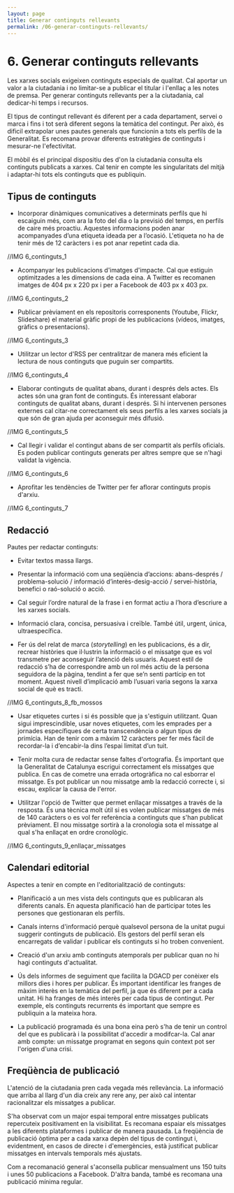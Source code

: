 ```yaml
---
layout: page
title: Generar continguts rellevants
permalink: /06-generar-continguts-rellevants/
---
```

# 6. Generar continguts rellevants

Les xarxes socials exigeixen continguts especials de qualitat. Cal aportar un valor a la ciutadania i no limitar-se a publicar el titular i l'enllaç a les notes de premsa. Per generar continguts rellevants per a la ciutadania, cal dedicar-hi temps i recursos.

El tipus de contingut rellevant és diferent per a cada departament, servei o marca i fins i tot serà diferent segons la temàtica del contingut. Per això, és dificil extrapolar unes pautes generals que funcionin a tots els perfils de la Generalitat. Es recomana provar diferents estratègies de continguts i mesurar-ne l'efectivitat.

El mòbil és el principal dispositiu des d'on la ciutadania consulta els continguts publicats a xarxes. Cal tenir en compte les singularitats del mitjà i adaptar-hi tots els continguts que es publiquin.

## Tipus de continguts

- Incorporar dinàmiques comunicatives a determinats perfils que hi escaiguin més, com ara la foto del dia o la previsió del temps, en perfils de caire més proactiu. Aquestes informacions poden anar acompanyades d’una etiqueta ideada per a l’ocasió. L'etiqueta no ha de tenir més de 12 caràcters i es pot anar repetint cada dia.

//IMG 6_continguts_1


- Acompanyar les publicacions d'imatges d'impacte. Cal que estiguin optimitzades a les dimensions de cada eina. A Twitter es recomanen imatges de 404 px x 220 px i per a Facebook de 403 px x 403 px.

//IMG 6_continguts_2

- Publicar prèviament en els repositoris corresponents (Youtube, Flickr, Slideshare) el material gràfic propi de les publicacions (vídeos, imatges, gràfics o presentacions).

//IMG 6_continguts_3

- Utilitzar un lector d'RSS per centralitzar de manera més eficient la lectura de nous continguts que puguin ser compartits.

//IMG 6_continguts_4

- Elaborar continguts de qualitat abans, durant i després dels actes. Els actes són una gran font de continguts. És interessant elaborar continguts de qualitat abans, durant i després. Si hi intervenen persones externes cal citar-ne correctament els seus perfils a les xarxes socials ja que són de gran ajuda per aconseguir més difusió.

//IMG 6_continguts_5

- Cal llegir i validar el contingut abans de ser compartit als perfils oficials. Es poden publicar continguts generats per altres sempre que se n'hagi validat la vigència.

//IMG 6_continguts_6

- Aprofitar les tendències de Twitter per fer aflorar continguts propis d'arxiu.

//IMG 6_continguts_7

## Redacció

Pautes per redactar continguts:

- Evitar textos massa llargs.

- Presentar la informació com una seqüència d’accions: abans-després / problema-solució / informació d’interès-desig-acció / servei-història, benefici o raó-solució o acció.

- Cal seguir l’ordre natural de la frase i en format actiu a l’hora d’escriure a les xarxes socials.

- Informació clara, concisa, persuasiva i creïble. També útil, urgent, única, ultraespecífica.

- Fer ús del relat de marca (*storytelling*) en les publicacions, és a dir, recrear històries que il·lustrin la informació o el missatge que es vol transmetre per aconseguir l’atenció dels usuaris. Aquest estil de redacció s’ha de correspondre amb un rol més actiu de la persona seguidora de la pàgina, tendint a fer que se’n senti partícip en tot moment. Aquest nivell d’implicació amb l’usuari varia segons la xarxa social de què es tracti.

//IMG 6_continguts_8_fb_mossos

- Usar etiquetes curtes i si és possible que ja s'estiguin utilitzant. Quan sigui imprescindible, usar noves etiquetes, com les emprades per a jornades específiques de certa transcendència o algun tipus de primícia. Han de tenir com a màxim 12 caràcters per fer més fàcil de recordar-la i d’encabir-la dins l’espai limitat d’un tuit.

- Tenir molta cura de redactar sense faltes d'ortografia. És important que la Generalitat de Catalunya escrigui correctament els missatges que publica. En cas de cometre una errada ortogràfica no cal esborrar el missatge. Es pot publicar un nou missatge amb la redacció correcte i, si escau, explicar la causa de l'error.

- Utilitzar l'opció de Twitter que permet enllaçar missatges a través de la resposta. És una tècnica molt útil si es volen publicar missatges de més de 140 caràcters o es vol fer referència a continguts que s'han publicat prèviament. El nou missatge sortirà a la cronologia sota el missatge al qual s'ha enllaçat en ordre cronològic.

//IMG 6_continguts_9_enllaçar_missatges

## Calendari editorial

Aspectes a tenir en compte en l'editorialització de continguts:

- Planificació a un mes vista dels continguts que es publicaran als diferents canals. En aquesta planificació han de participar totes les persones que gestionaran els perfils.

- Canals interns d'informació perquè qualsevol persona de la unitat pugui suggerir continguts de publicació. Els gestors del perfil seran els encarregats de validar i publicar els continguts si ho troben convenient.

- Creació d'un arxiu amb continguts atemporals per publicar quan no hi hagi continguts d'actualitat.

- Ús dels informes de seguiment que facilita la DGACD per conèixer els millors dies i hores per publicar. És important identificar les franges de màxim interès en la temàtica del perfil, ja que és diferent per a cada unitat. Hi ha franges de més interès per cada tipus de contingut. Per exemple, els continguts recurrents és important que sempre es publiquin a la mateixa hora.

- La publicació programada és una bona eina però s'ha de tenir un control del que es publicarà i la possibilitat d'accedir a modifcar-la. Cal anar amb compte: un missatge programat en segons quin context pot ser l'origen d'una crisi.

## Freqüència de publicació

L'atenció de la ciutadania pren cada vegada més rellevància. La informació que arriba al llarg d'un dia creix any rere any, per això cal intentar racionalitzar els missatges a publicar.

S'ha observat com un major espai temporal entre missatges publicats repercuteix positivament en la visibilitat. Es recomana espaiar els missatges a les diferents plataformes i publicar de manera pausada. La freqüència de publicació òptima per a cada xarxa depèn del tipus de contingut i, evidentment, en casos de directe i d'emergències, està justificat publicar missatges en intervals temporals més ajustats.

Com a recomanació general s'aconsella publicar mensualment uns 150 tuits i unes 50 publicacions a Facebook. D'altra banda, també es recomana una publicació mínima regular.

